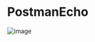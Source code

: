 # PostmanEcho
![image](https://user-images.githubusercontent.com/93191535/155482765-d8997617-75fb-4689-b7aa-48b54ff26d0f.png)

